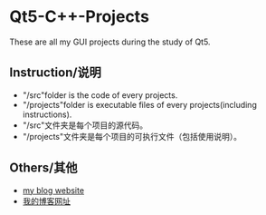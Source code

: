 # Qt5-C++-Projects
These are all my GUI projects during the study of Qt5.
## Instruction/说明
 - "/src"folder is the code of every projects.
 - "/projects"folder is executable files of every projects(including instructions).
 - "/src"文件夹是每个项目的源代码。
 - "/projects"文件夹是每个项目的可执行文件（包括使用说明）。

## Others/其他
 - [my blog website](https://dlstudio.top)
 - [我的博客网址](https://dlstudio.top)
